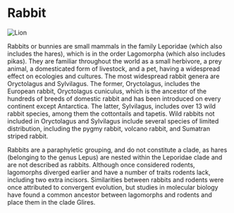 # Rabbit

![Lion](https://upload.wikimedia.org/wikipedia/commons/thumb/1/1f/Oryctolagus_cuniculus_Rcdo.jpg/500px-Oryctolagus_cuniculus_Rcdo.jpg)

Rabbits or bunnies are small mammals in the family Leporidae (which also includes the hares), which is in the order Lagomorpha (which also includes pikas). They are familiar throughout the world as a small herbivore, a prey animal, a domesticated form of livestock, and a pet, having a widespread effect on ecologies and cultures. The most widespread rabbit genera are Oryctolagus and Sylvilagus. The former, Oryctolagus, includes the European rabbit, Oryctolagus cuniculus, which is the ancestor of the hundreds of breeds of domestic rabbit and has been introduced on every continent except Antarctica. The latter, Sylvilagus, includes over 13 wild rabbit species, among them the cottontails and tapetis. Wild rabbits not included in Oryctolagus and Sylvilagus include several species of limited distribution, including the pygmy rabbit, volcano rabbit, and Sumatran striped rabbit.

Rabbits are a paraphyletic grouping, and do not constitute a clade, as hares (belonging to the genus Lepus) are nested within the Leporidae clade and are not described as rabbits. Although once considered rodents, lagomorphs diverged earlier and have a number of traits rodents lack, including two extra incisors. Similarities between rabbits and rodents were once attributed to convergent evolution, but studies in molecular biology have found a common ancestor between lagomorphs and rodents and place them in the clade Glires.
